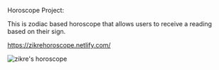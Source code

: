 Horoscope Project:

This is zodiac based horoscope that allows users to receive a reading based on their sign.


https://zikrehoroscope.netlify.com/

![zikre's horoscope](gitHoro.png)
